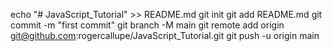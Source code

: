 echo "# JavaScript_Tutorial" >> README.md
git init
git add README.md
git commit -m "first commit"
git branch -M main
git remote add origin git@github.com:rogercallupe/JavaScript_Tutorial.git
git push -u origin main